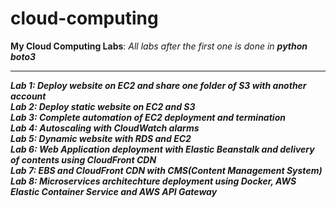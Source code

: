 # cloud-computing
**My Cloud Computing Labs**: 
<i>All labs after the first one is done in **python boto3**<i/>
<hr>

**Lab 1: Deploy website on EC2 and share one folder of S3 with another account<br>
Lab 2: Deploy static website on EC2 and S3<br>
Lab 3: Complete automation of EC2 deployment and termination<br>
Lab 4: Autoscaling with CloudWatch alarms<br>
Lab 5: Dynamic website with RDS and EC2<br>
Lab 6: Web Application deployment with Elastic Beanstalk and delivery of contents using CloudFront CDN<br>
Lab 7: EBS and CloudFront CDN with CMS(Content Management System)<br>
Lab 8: Microservices architechture deployment using Docker, AWS Elastic Container Service and AWS API Gateway**
